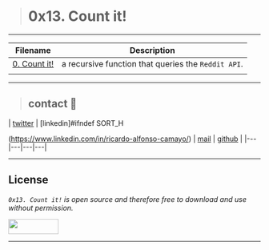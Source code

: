 > # 0x13. Count it!
---
| **Filename** | **Description** |
|---|---|
| [0. Count it!](./0-count.py) | a recursive function that queries the `Reddit API`. |
|  |   |

---
> ## contact 💬

| [twitter](https://twitter.com/RICARDO1470) | [linkedin]#ifndef SORT_H

(https://www.linkedin.com/in/ricardo-alfonso-camayo/) | [mail](1466@holbertonschool.com) | [github](https://github.com/ricardo1470/README/blob/master/README.md) |
|---|---|---|---|

---

## License
*`0x13. Count it!` is open source and therefore free to download and use without permission.*

<a href="url"><img src="https://www.holbertonschool.com/holberton-logo.png" align="middle" width="100" height="30"></a>

---